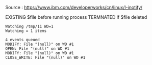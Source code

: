 Source : https://www.ibm.com/developerworks/cn/linux/l-inotify/


EXISTING $file before running
process TERMNATED if $file deleted

```
Watching /tmp/11 WD=1
Watching = 1 items

4 events queued
MODIFY: File "(null)" on WD #1
OPEN: File "(null)" on WD #1
MODIFY: File "(null)" on WD #1
CLOSE_WRITE: File "(null)" on WD #1
```
